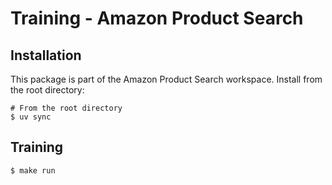 # Training - Amazon Product Search

## Installation

This package is part of the Amazon Product Search workspace. Install from the root directory:

```shell
# From the root directory
$ uv sync
```

## Training

```shell
$ make run
```
